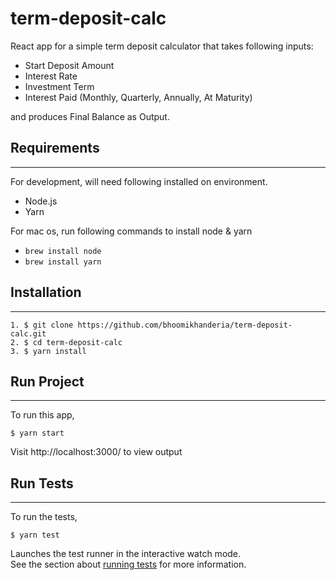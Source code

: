 # term-deposit-calc

React app for a simple term deposit calculator that takes following inputs:
- Start Deposit Amount
- Interest Rate
- Investment Term
- Interest Paid (Monthly, Quarterly, Annually, At Maturity) 

and produces Final Balance as Output.
## Requirements

---

For development, will need following installed on environment.

- Node.js
- Yarn

For mac os, run following commands to install node & yarn

- `brew install node`
- `brew install yarn`

## Installation

---

```
1. $ git clone https://github.com/bhoomikhanderia/term-deposit-calc.git
2. $ cd term-deposit-calc
3. $ yarn install
```

## Run Project

---

To run this app,

```
$ yarn start
```

Visit http://localhost:3000/ to view output

## Run Tests

---

To run the tests,

```
$ yarn test
```

Launches the test runner in the interactive watch mode.\
See the section about [running tests](https://facebook.github.io/create-react-app/docs/running-tests) for more information.

